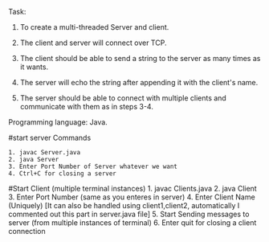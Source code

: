 Task:
1. To create a multi-threaded Server and client.
2. The client and server will connect over TCP.

3. The client should be able to send a string to the server as many times as it wants.
4. The server will echo the string after appending it with the client's name.
5. The server should be able to connect with multiple clients and communicate with them as in steps 3-4.

Programming language: Java.


#start server Commands

    1. javac Server.java
    2. java Server
    3. Enter Port Number of Server whatever we want
    4. Ctrl+C for closing a server

#Start Client (multiple terminal instances)
    1. javac Clients.java
    2. java Client
    3. Enter Port Number (same as you enteres in server)
    4. Enter Client Name (Uniquely) [It can also be handled using client1,client2, automatically I commented out this part in server.java file]
    5. Start Sending messages to server (from multiple instances of terminal)
    6. Enter quit for closing a client connection


